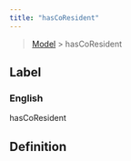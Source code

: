 ```yaml
---
title: "hasCoResident"
---
```


> [Model](../../) > hasCoResident

## Label

### English
hasCoResident


## Definition



    
